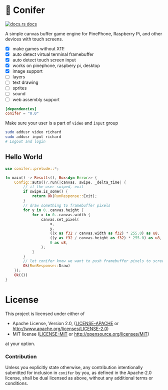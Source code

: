 # :evergreen_tree: Conifer

<a href="https://docs.rs/conifer"><img src="https://img.shields.io/badge/docs-latest-blue.svg?style=flat-square" alt="docs.rs docs" /></a>

A simple canvas buffer game engine for PinePhone, Raspberry Pi, and other devices with touch screens.

- [x] make games without X11!
- [x] auto detect virtual terminal framebuffer
- [x] auto detect touch screen input
- [x] works on pinephone, raspbery pi, desktop
- [x] image support
- [ ] layers
- [ ] text drawing
- [ ] sprites
- [ ] sound
- [ ] web assembly support

```toml
[dependencies]
conifer = "0.0"
```

 Make sure your user is a part of `video` and `input` group

```bash
sudo addusr video richard 
sudo addusr input richard
# Logout and login
```

## Hello World

```rust
use conifer::prelude::*;

fn main() -> Result<(), Box<dyn Error>> {
    Config::auto()?.run(|canvas, swipe, _delta_time| {
        // if the user swiped, exit
        if swipe.is_some() {
            return Ok(RunResponse::Exit);
        }
        // draw something to framebuffer pixels
        for y in 0..canvas.height {
            for x in 0..canvas.width {
                canvas.set_pixel(
                    x,
                    y,
                    ((x as f32 / canvas.width as f32) * 255.0) as u8,
                    ((y as f32 / canvas.height as f32) * 255.0) as u8,
                    0 as u8,
                );
            }
        }
        // let conifer know we want to push framebuffer pixels to screen
        Ok(RunResponse::Draw)
    });
    Ok(())
}
```

# License

This project is licensed under either of

 * Apache License, Version 2.0, ([LICENSE-APACHE](LICENSE-APACHE) or
   http://www.apache.org/licenses/LICENSE-2.0)
 * MIT license ([LICENSE-MIT](LICENSE-MIT) or
   http://opensource.org/licenses/MIT)

at your option.

### Contribution

Unless you explicitly state otherwise, any contribution intentionally submitted
for inclusion in `conifer` by you, as defined in the Apache-2.0 license, shall be
dual licensed as above, without any additional terms or conditions.
